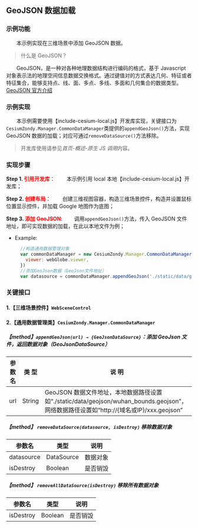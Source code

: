 ## GeoJSON 数据加载

### 示例功能

&ensp;&ensp;&ensp;&ensp;本示例实现在三维场景中添加 GeoJSON 数据。

> 什么是 GeoJSON？

&ensp;&ensp;&ensp;&ensp;GeoJSON，是一种对各种地理数据结构进行编码的格式，基于 Javascript 对象表示法的地理空间信息数据交换格式。通过键值对的方式表达几何、特征或者特征集合，能够支持点、线、面、多点、多线、多面和几何集合的数据类型。
<a href="https://geojson.org/" target="_blank">GeoJSON 官方介绍</a>

### 示例实现

&ensp;&ensp;&ensp;&ensp;本示例需要使用【include-cesium-local.js】开发库实现，关键接口为`CesiumZondy.Manager.CommonDataManager`类提供的`appendGeoJson()`方法，实现 GeoJSON 数据的加载；对应可通过`removeDataSource()`方法移除。

> 开发库使用请参见*首页-概述-原生 JS 调用*内容。

### 实现步骤

**Step 1. <font color=red>引用开发库</font>**：
&ensp;&ensp;&ensp;&ensp;本示例引用 local 本地【include-cesium-local.js】开发库；

**Step 2. <font color=red>创建布局</font>**：
&ensp;&ensp;&ensp;&ensp;创建三维视图容器，构造三维场景控件，构造并设置鼠标位置显示控件，并加载 Google 地图作为底图；

**Step 3. <font color=red>添加 GeoJSON</font>**:
&ensp;&ensp;&ensp;&ensp;调用`appendGeoJson()`方法，传入 GeoJSON 文件地址，即可实现数据的加载，在此以本地文件为例；

- Example:
  ```javascript
    //构造通用数据管理对象
    var commonDataManager = new CesiumZondy.Manager.CommonDataManager({
      viewer: webGlobe.viewer,
    })
    //添加GeoJson数据（GeoJson文件地址）
    var datasource = commonDataManager.appendGeoJson('./static/data/geojson/wuhan_bounds.geojson')
  ```

### 关键接口

#### 1.【三维场景控件】`WebSceneControl`

#### 2.【通用数据管理类】`CesiumZondy.Manager.CommonDataManager`

##### 【method】`appendGeoJson(url) → {GeoJsonDataSource}`：添加 GeoJson 文件，返回数据对象（GeoJsonDataSource）

| 参数名 | 类 型  | 说 明                                                                                                                                   |
| ------ | ------ | --------------------------------------------------------------------------------------------------------------------------------------- |
| url    | String | GeoJSON 数据文件地址，本地数据路径设置如“./static/data/geojson/wuhan_bounds.geojson”，网络数据路径设置如“http://{域名或IP}/xxx.geojson” |

##### 【method】 `removeDataSource(datasource, isDestroy)` 移除数据对象

| 参数名     | 类型       | 说明     |
| ---------- | ---------- | -------- |
| datasource | DataSource | 数据对象 |
| isDestroy  | Boolean    | 是否销毁 |

##### 【method】 `removeAllDataSource(isDestroy)` 移除所有数据对象

| 参数名    | 类型    | 说明     |
| --------- | ------- | -------- |
| isDestroy | Boolean | 是否销毁 |
